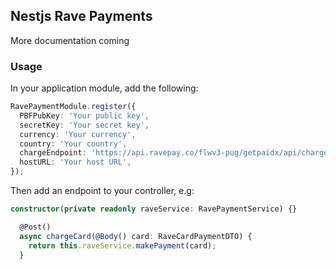 ## Nestjs Rave Payments

More documentation coming

### Usage

In your application module, add the following:

```typescript
RavePaymentModule.register({
  PBFPubKey: 'Your public key',
  secretKey: 'Your secret key',
  currency: 'Your currency',
  country: 'Your country',
  chargeEndpoint: 'https://api.ravepay.co/flwv3-pug/getpaidx/api/charge',
  hostURL: 'Your host URL',
});
```

Then add an endpoint to your controller, e.g:

```typescript
constructor(private readonly raveService: RavePaymentService) {}

  @Post()
  async chargeCard(@Body() card: RaveCardPaymentDTO) {
    return this.raveService.makePayment(card);
  }
```
